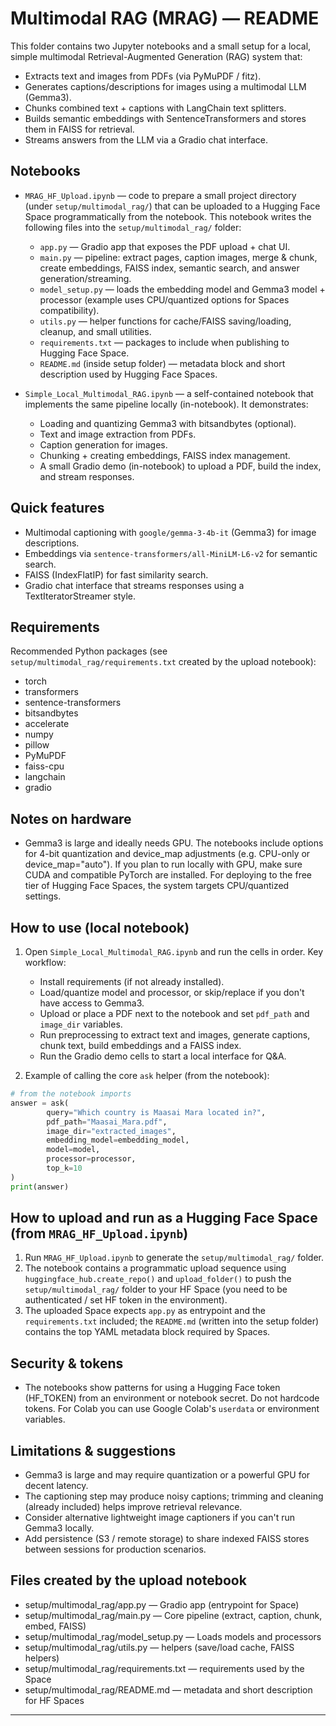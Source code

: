 # Multimodal RAG (MRAG) — README

This folder contains two Jupyter notebooks and a small setup for a local, simple multimodal Retrieval-Augmented Generation (RAG) system that:

- Extracts text and images from PDFs (via PyMuPDF / fitz).
- Generates captions/descriptions for images using a multimodal LLM (Gemma3).
- Chunks combined text + captions with LangChain text splitters.
- Builds semantic embeddings with SentenceTransformers and stores them in FAISS for retrieval.
- Streams answers from the LLM via a Gradio chat interface.

Notebooks
---------

- `MRAG_HF_Upload.ipynb` — code to prepare a small project directory (under `setup/multimodal_rag/`) that can be uploaded to a Hugging Face Space programmatically from the notebook. This notebook writes the following files into the `setup/multimodal_rag/` folder:
	- `app.py` — Gradio app that exposes the PDF upload + chat UI.
	- `main.py` — pipeline: extract pages, caption images, merge & chunk, create embeddings, FAISS index, semantic search, and answer generation/streaming.
	- `model_setup.py` — loads the embedding model and Gemma3 model + processor (example uses CPU/quantized options for Spaces compatibility).
	- `utils.py` — helper functions for cache/FAISS saving/loading, cleanup, and small utilities.
	- `requirements.txt` — packages to include when publishing to Hugging Face Space.
	- `README.md` (inside setup folder) — metadata block and short description used by Hugging Face Spaces.

- `Simple_Local_Multimodal_RAG.ipynb` — a self-contained notebook that implements the same pipeline locally (in-notebook). It demonstrates:
	- Loading and quantizing Gemma3 with bitsandbytes (optional).
	- Text and image extraction from PDFs.
	- Caption generation for images.
	- Chunking + creating embeddings, FAISS index management.
	- A small Gradio demo (in-notebook) to upload a PDF, build the index, and stream responses.

Quick features
--------------

- Multimodal captioning with `google/gemma-3-4b-it` (Gemma3) for image descriptions.
- Embeddings via `sentence-transformers/all-MiniLM-L6-v2` for semantic search.
- FAISS (IndexFlatIP) for fast similarity search.
- Gradio chat interface that streams responses using a TextIteratorStreamer style.

Requirements
------------

Recommended Python packages (see `setup/multimodal_rag/requirements.txt` created by the upload notebook):

- torch
- transformers
- sentence-transformers
- bitsandbytes
- accelerate
- numpy
- pillow
- PyMuPDF
- faiss-cpu
- langchain
- gradio

Notes on hardware
-----------------
- Gemma3 is large and ideally needs GPU. The notebooks include options for 4-bit quantization and device_map adjustments (e.g. CPU-only or device_map="auto"). If you plan to run locally with GPU, make sure CUDA and compatible PyTorch are installed. For deploying to the free tier of Hugging Face Spaces, the system targets CPU/quantized settings.

How to use (local notebook)
----------------------------

1. Open `Simple_Local_Multimodal_RAG.ipynb` and run the cells in order. Key workflow:
	 - Install requirements (if not already installed).
	 - Load/quantize model and processor, or skip/replace if you don't have access to Gemma3.
	 - Upload or place a PDF next to the notebook and set `pdf_path` and `image_dir` variables.
	 - Run preprocessing to extract text and images, generate captions, chunk text, build embeddings and a FAISS index.
	 - Run the Gradio demo cells to start a local interface for Q&A.

2. Example of calling the core `ask` helper (from the notebook):

```python
# from the notebook imports
answer = ask(
		query="Which country is Maasai Mara located in?",
		pdf_path="Maasai_Mara.pdf",
		image_dir="extracted_images",
		embedding_model=embedding_model,
		model=model,
		processor=processor,
		top_k=10
)
print(answer)
```

How to upload and run as a Hugging Face Space (from `MRAG_HF_Upload.ipynb`)
---------------------------------------------------------------------

1. Run `MRAG_HF_Upload.ipynb` to generate the `setup/multimodal_rag/` folder.
2. The notebook contains a programmatic upload sequence using `huggingface_hub.create_repo()` and `upload_folder()` to push the `setup/multimodal_rag/` folder to your HF Space (you need to be authenticated / set HF token in the environment).
3. The uploaded Space expects `app.py` as entrypoint and the `requirements.txt` included; the `README.md` (written into the setup folder) contains the top YAML metadata block required by Spaces.

Security & tokens
-----------------
- The notebooks show patterns for using a Hugging Face token (HF_TOKEN) from an environment or notebook secret. Do not hardcode tokens. For Colab you can use Google Colab's `userdata` or environment variables.

Limitations & suggestions
-------------------------
- Gemma3 is large and may require quantization or a powerful GPU for decent latency.
- The captioning step may produce noisy captions; trimming and cleaning (already included) helps improve retrieval relevance.
- Consider alternative lightweight image captioners if you can't run Gemma3 locally.
- Add persistence (S3 / remote storage) to share indexed FAISS stores between sessions for production scenarios.

Files created by the upload notebook
-----------------------------------

- setup/multimodal_rag/app.py     — Gradio app (entrypoint for Space)
- setup/multimodal_rag/main.py    — Core pipeline (extract, caption, chunk, embed, FAISS)
- setup/multimodal_rag/model_setup.py — Loads models and processors
- setup/multimodal_rag/utils.py   — helpers (save/load cache, FAISS helpers)
- setup/multimodal_rag/requirements.txt — requirements used by the Space
- setup/multimodal_rag/README.md — metadata and short description for HF Spaces

---

